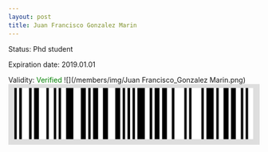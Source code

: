 ```yaml
---
layout: post
title: Juan Francisco Gonzalez Marin
---
```


Status: Phd student

Expiration date: 2019.01.01

Validity: <font color="green"> Verified</font> 
![](/members/img/Juan Francisco_Gonzalez Marin.png)
![](/members/img/bar.png)
